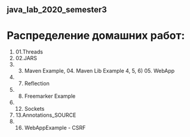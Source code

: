 ## java_lab_2020_semester3

# Распределение домашних работ:

1) 01.Threads
2) 02.JARS
3) 03. Maven Example, 04. Maven Lib Example
4, 5, 6) 05. WebApp
7) 07. Reflection
8) 08. Freemarker Example
9) 12. Sockets
10) 13.Annotations_SOURCE
11) 16. WebAppExample - CSRF
